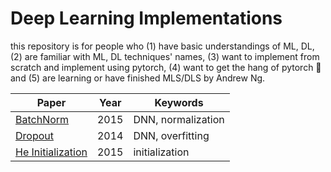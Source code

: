 # Deep Learning Implementations

this repository is for people who (1) have basic understandings of ML, DL, (2) are familiar with ML, DL techniques' names, (3) want to implement from scratch and implement using pytorch, (4) want to get the hang of pytorch 🐍 and (5) are learning or have finished MLS/DLS by Andrew Ng.

| Paper | Year | Keywords |
|-------|------|----------|
| [BatchNorm](https://arxiv.org/pdf/1502.03167)| 2015 | DNN, normalization |
| [Dropout](https://jmlr.org/papers/volume15/srivastava14a/srivastava14a.pdf) | 2014 | DNN, overfitting |
| [He Initialization](https://arxiv.org/pdf/1502.01852) | 2015 | initialization |